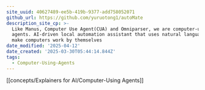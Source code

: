 ```yaml
---
site_uuid: 40627489-ee5b-419b-9377-add758052071
github_url: https://github.com/yuruotong1/autoMate
description_site_cp: >-
  Like Manus, Computer Use Agent(CUA) and Omniparser, we are computer-using
  agents. AI-driven local automation assistant that uses natural language to
  make computers work by themselves
date_modified: '2025-04-12'
date_created: '2025-03-30T05:44:14.844Z'
tags:
  - Computer-Using-Agents
---
```


















































[[concepts/Explainers for AI/Computer-Using Agents]]